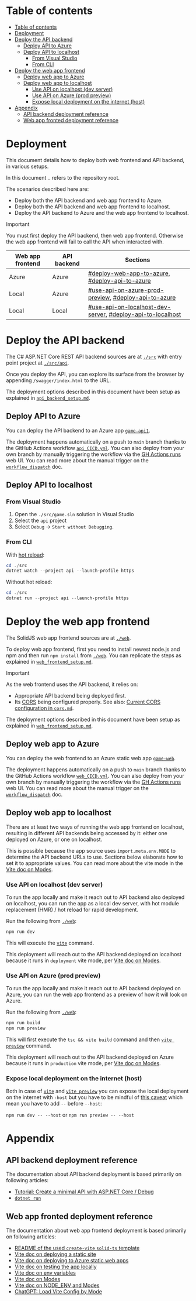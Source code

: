 # Table of contents

- [Table of contents](#table-of-contents)
- [Deployment](#deployment)
- [Deploy the API backend](#deploy-the-api-backend)
  - [Deploy API to Azure](#deploy-api-to-azure)
  - [Deploy API to localhost](#deploy-api-to-localhost)
    - [From Visual Studio](#from-visual-studio)
    - [From CLI](#from-cli)
- [Deploy the web app frontend](#deploy-the-web-app-frontend)
  - [Deploy web app to Azure](#deploy-web-app-to-azure)
  - [Deploy web app to localhost](#deploy-web-app-to-localhost)
    - [Use API on localhost (dev server)](#use-api-on-localhost-dev-server)
    - [Use API on Azure (prod preview)](#use-api-on-azure-prod-preview)
    - [Expose local deployment on the internet (host)](#expose-local-deployment-on-the-internet-host)
- [Appendix](#appendix)
  - [API backend deployment reference](#api-backend-deployment-reference)
  - [Web app fronted deployment reference](#web-app-fronted-deployment-reference)

# Deployment

This document details how to deploy both web frontend and API backend, in various setups.

In this document `.` refers to the repository root.

The scenarios described here are:

- Deploy both the API backend and web app frontend to Azure.
- Deploy both the API backend and web app frontend to localhost.
- Deploy the API backend to Azure and the web app frontend to localhost.

> [!IMPORTANT]
> You must first deploy the API backend, then web app frontend.
> Otherwise the web app frontend will fail to call the API when interacted with.

Web app frontend | API backend | Sections
---------|----------|---------
Azure | Azure | [#deploy-web-app-to-azure](#deploy-web-app-to-azure), [#deploy-api-to-azure](#deploy-api-to-azure) |
Local | Azure | [#use-api-on-azure-prod-preview](#use-api-on-azure-prod-preview), [#deploy-api-to-azure](#deploy-api-to-azure) |
Local | Local | [#use-api-on-localhost-dev-server](#use-api-on-localhost-dev-server), [#deploy-api-to-localhost](#deploy-api-to-localhost) |

# Deploy the API backend

The C# ASP.NET Core REST API backend sources are at [`./src`] with entry point project at [`./src/api`].

Once you deploy the API, you can explore its surface from the browser by appending `/swagger/index.html`
to the URL.

The deployment options described in this document have been setup as explained in [`api_backend_setup.md`].

## Deploy API to Azure

You can deploy the API backend to an Azure app [`game-api1`].

The deployment happens automatically on a push to `main` branch thanks to the GitHub Actions workflow [`api_CICD.yml`].
You can also deploy from your own branch by manually triggering the workflow via the [GH Actions runs] web UI.
You can read more about the manual trigger on the [`workflow_dispatch`] doc.

## Deploy API to localhost

### From Visual Studio

1. Open the `./src/game.sln` solution in Visual Studio
2. Select the `api` project
3. Select `Debug` -> `Start without Debugging`.

### From CLI

With [hot reload][`dotnet watch` hot reload]:

``` powershell
cd ./src
dotnet watch --project api --launch-profile https
```

Without hot reload:

``` powershell
cd ./src
dotnet run --project api --launch-profile https
```

# Deploy the web app frontend

The SolidJS web app frontend sources are at [`./web`].

To deploy web app frontend, first you need to install newest node.js and npm and then run `npm install` from [`./web`].
You can replicate the steps as explained in [`web_frontend_setup.md`].

> [!IMPORTANT]
> As the web frontend uses the API backend, it relies on:
>
> - Appropriate API backend being deployed first.
> - Its [CORS] being configured properly. See also: [Current CORS configuration in `cors.md`](./cors.md#current-cors-configuration).

The deployment options described in this document have been setup as explained in [`web_frontend_setup.md`].

## Deploy web app to Azure

You can deploy the web frontend to an Azure static web app [`game-web`].

The deployment happens automatically on a push to `main` branch thanks to the GitHub Actions workflow [`web_CICD.yml`].
You can also deploy from your own branch by manually triggering the workflow via the [GH Actions runs] web UI.
You can read more about the manual trigger on the [`workflow_dispatch`] doc.

## Deploy web app to localhost

There are at least two ways of running the web app frontend on localhost, resulting
in different API backends being accessed by it: either one deployed on Azure, or one on localhost.

This is possible because the app source uses `import.meta.env.MODE` to determine the API backend URLs to use.
Sections below elaborate how to set it to appropriate values.
You can read more about the vite mode in the [Vite doc on Modes].

### Use API on localhost (dev server)

To run the app locally and make it reach out to API backend also deployed on localhost,
you can run the app as a local dev server, with hot module replacement (HMR) / hot reload for rapid development.

Run the following from [`./web`]:

``` powershell
npm run dev
```

This will execute the [`vite`] command.

This deployment will reach out to the API backend deployed on localhost because
it runs in `deployment` vite mode, per [Vite doc on Modes].

### Use API on Azure (prod preview)

To run the app locally and make it reach out to API backend deployed on Azure,
you can run the web app frontend as a preview of how it will look on Azure.

Run the following from [`./web`]:

``` powershell
npm run build
npm run preview
```

This will first execute the `tsc && vite build` command and then [`vite preview`] command.

This deployment will reach out to the API backend deployed on Azure because
it runs in `production` vite mode, per [Vite doc on Modes].

### Expose local deployment on the internet (host)

Both in case of [`vite`] and [`vite preview`] you can expose the local deployment on the internet with `-host`
but you have to be mindful of [this caveat][vite -host caveat] which mean you have to add `--` before `--host`:

`npm run dev -- --host`
or
`npm run preview -- --host`

# Appendix

## API backend deployment reference

The documentation about API backend deployment is based primarily on following articles:

- [Tutorial: Create a minimal API with ASP.NET Core / Debug]
- [`dotnet run`]

## Web app fronted deployment reference

The documentation about web app frontend deployment is based primarily on following articles:

- [README of the used `create-vite` `solid-ts` template]
- [Vite doc on deploying a static site]
- [Vite doc on deploying to Azure static web apps]
- [Vite doc on testing the app locally]
- [Vite doc on env variables]
- [Vite doc on Modes]
- [Vite doc on NODE_ENV and Modes]
- [ChatGPT: Load Vite Config by Mode]

<!--
--------------------------------------------------------------------------------
references
--------------------------------------------------------------------------------
-->

[`./src/api`]: ../src/api
[`./src`]: ../src
[`./web`]: ../web
[`api_backend_setup.md`]: ./api_backend_setup.md
[`api_CICD.yml`]: ../.github/workflows/api_CICD.yml
[`dotnet run`]: https://learn.microsoft.com/en-us/dotnet/core/tools/dotnet-run
[`dotnet watch` hot reload]: https://learn.microsoft.com/en-us/dotnet/core/tools/dotnet-watch#hot-reload
[`game-api1`]: https://portal.azure.com/#@spawarottijamro.onmicrosoft.com/resource/subscriptions/8695c84c-09a4-4b50-994f-a2fa7f36cc92/resourcegroups/game-rg/providers/Microsoft.Web/sites/game-api1/appServices
[`game-web`]: https://portal.azure.com/#@spawarottijamro.onmicrosoft.com/resource/subscriptions/8695c84c-09a4-4b50-994f-a2fa7f36cc92/resourceGroups/game-rg/providers/Microsoft.Web/staticSites/game-web/staticsite
[`vite preview`]: https://vitejs.dev/guide/cli.html#vite-preview
[`vite`]: https://vitejs.dev/guide/cli.html#vite
[`web_CICD.yml`]: ../.github/workflows/web_CICD.yml
[`web_frontend_setup.md`]: ./web_frontend_setup.md
[`workflow_dispatch`]: https://docs.github.com/en/actions/using-workflows/events-that-trigger-workflows#workflow_dispatch
[ChatGPT: Load Vite Config by Mode]: https://chat.openai.com/share/9109f0a2-3f55-47ca-88c8-14d13c6acee5
[CORS]: https://developer.mozilla.org/en-US/docs/Web/HTTP/CORS
[GH Actions runs]: https://github.com/konrad-jamrozik/game/actions
[README of the used `create-vite` `solid-ts` template]: https://github.com/vitejs/vite/tree/main/packages/create-vite/template-solid-ts
[Tutorial: Create a minimal API with ASP.NET Core / Debug]: https://learn.microsoft.com/en-us/azure/app-service/quickstart-dotnetcore?pivots=development-environment-vs&tabs=net70#1-create-an-aspnet-web-app
[vite -host caveat]: https://github.com/vitejs/vite/discussions/3396#discussioncomment-4581934
[Vite doc on deploying a static site]: https://vitejs.dev/guide/static-deploy.html
[Vite doc on deploying to Azure static web apps]: https://vitejs.dev/guide/static-deploy.html#azure-static-web-apps
[Vite doc on env variables]: https://vitejs.dev/guide/env-and-mode.html#modes
[Vite doc on Modes]: https://vitejs.dev/guide/env-and-mode.html#modes
[Vite doc on NODE_ENV and Modes]: https://vitejs.dev/guide/env-and-mode.html#node-env-and-modes
[Vite doc on testing the app locally]: https://vitejs.dev/guide/static-deploy.html#testing-the-app-locally
